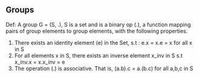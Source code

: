 Groups
------

Def: A group G = (S, .), S is a set and is a binary op (.), a function
mapping pairs of group elements to group elements, with the following properties.

1. There exists an identity element (e) in the Set, s.t : e.x = x.e = x for all x
in S
2. For all elements x in S, there exists an inverse element x_inv in S s.t 
x_inv.x = x.x_inv = e
3. The operation (.) is associative. That is, (a.b).c = a.(b.c) for all a,b,c in S
